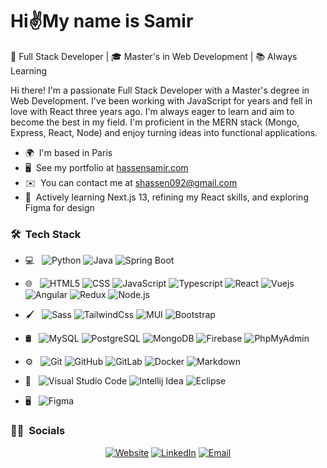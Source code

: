 Hi✌My name is Samir
=============================================================================================================================

🚀 Full Stack Developer | 🎓 Master's in Web Development | 📚 Always Learning 

Hi there! I'm a passionate Full Stack Developer with a Master's degree in Web Development. I've been working with JavaScript for years and fell in love with React three years ago. I'm always eager to learn and aim to become the best in my field. I'm proficient in the MERN stack (Mongo, Express, React, Node) and enjoy turning ideas into functional applications.

*   🌍  I'm based in Paris
*   🖥️  See my portfolio at [hassensamir.com](http://hassensamir.com)
*   ✉️  You can contact me at [shassen092@gmail.com](mailto:shassen092@gmail.com)
*   🧠  Actively learning Next.js 13, refining my React skills, and exploring Figma for design

<h3> 🛠 &nbsp;Tech Stack</h3>

- 💻 &nbsp;
  ![Python](https://img.shields.io/badge/-Python-333333?style=flat&logo=python)
  ![Java](https://img.shields.io/badge/-Java-333333?style=flat&logo=Java&logoColor=007396)
  ![Spring Boot](https://img.shields.io/badge/-SpringBoot-333333?style=flat&logo=SpringBoot&logoColor=007396)

- 🌐 &nbsp;
  ![HTML5](https://img.shields.io/badge/-HTML5-333333?style=flat&logo=HTML5)
  ![CSS](https://img.shields.io/badge/-CSS-333333?style=flat&logo=CSS3&logoColor=1572B6)
  ![JavaScript](https://img.shields.io/badge/-JavaScript-333333?style=flat&logo=javascript)
  ![Typescript](https://img.shields.io/badge/-Typescript-333333?style=flat&logo=typescript)
  ![React](https://img.shields.io/badge/-React-333333?style=flat&logo=react)
  ![Vuejs](https://img.shields.io/badge/-Vue.js-333333?style=flat&logo=vue.js)
  ![Angular](https://img.shields.io/badge/-Angular-333333?style=flat&logo=angular&logoColor=D50000)
  ![Redux](https://img.shields.io/badge/-Redux-333333?style=flat&logo=redux&logoColor=8968FA)
  ![Node.js](https://img.shields.io/badge/-Node.js-333333?style=flat&logo=node.js)
- 🖌 &nbsp;
  ![Sass](https://img.shields.io/badge/-Sass-333333?style=flat&logo=sass)
  ![TailwindCss](https://img.shields.io/badge/-Tailwindcss-333333?style=flat&logo=tailwindcss)
  ![MUI](https://img.shields.io/badge/-MUI-333333?style=flat&logo=MUI)
  ![Bootstrap](https://img.shields.io/badge/-Bootstrap-333333?style=flat&logo=bootstrap&logoColor=563D7C)
- 🛢 &nbsp;
  ![MySQL](https://img.shields.io/badge/-MySQL-333333?style=flat&logo=mysql&logoColor=FF7000)
  ![PostgreSQL](https://img.shields.io/badge/-PostgreSQL-333333?style=flat&logo=PostgreSQL&logoColor=007BFF)
  ![MongoDB](https://img.shields.io/badge/-MongoDB-333333?style=flat&logo=mongodb)
  ![Firebase](https://img.shields.io/badge/-Firebase-333333?style=flat&logo=firebase)
  ![PhpMyAdmin](https://img.shields.io/badge/-PhpMyAdmin-333333?style=flat&logo=PhpMyAdmin)
- ⚙️ &nbsp;
  ![Git](https://img.shields.io/badge/-Git-333333?style=flat&logo=git)
  ![GitHub](https://img.shields.io/badge/-GitHub-333333?style=flat&logo=github)
  ![GitLab](https://img.shields.io/badge/-GitLab-333333?style=flat&logo=gitlab)
  ![Docker](https://img.shields.io/badge/-Docker-333333?style=flat&logo=docker)
  ![Markdown](https://img.shields.io/badge/-Markdown-333333?style=flat&logo=markdown)
- 🔧 &nbsp;
  ![Visual Studio Code](https://img.shields.io/badge/-Visual%20Studio%20Code-333333?style=flat&logo=visual-studio-code&logoColor=007ACC)
  ![Intellij Idea](https://img.shields.io/badge/-Intellij%20Idea-333333?style=flat&logo=intellij-idea)
  ![Eclipse](https://img.shields.io/badge/-Eclipse-333333?style=flat&logo=eclipse-ide&logoColor=2C2255)
- 🖥 &nbsp;
  ![Figma](https://img.shields.io/badge/-Figma-333333?style=flat&logo=figma)

<h3> 🤝🏻 &nbsp;Socials </h3>

<p align="center">
<a href="https://www.hassensamir.com/"><img alt="Website" src="https://img.shields.io/badge/Website-www.hassensamir.com-blue?style=flat-square&logo=google-chrome"></a>
<a href="https://www.linkedin.com/in/samir-hassen-620829197/"><img alt="LinkedIn" src="https://img.shields.io/badge/LinkedIn-Hassen%20Samir-blue?style=flat-square&logo=linkedin"></a>
<a href="mailto:shassen092@gmail.com"><img alt="Email" src="https://img.shields.io/badge/Email-shassen092@gmail.com-blue?style=flat-square&logo=gmail"></a>
</p>
